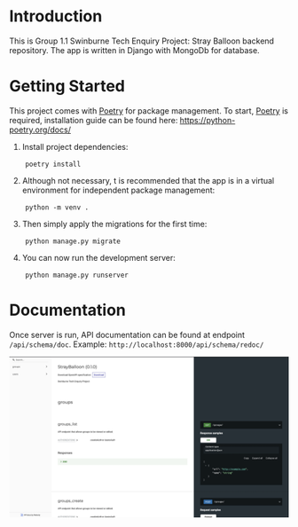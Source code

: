 # Introduction

This is Group 1.1 Swinburne Tech Enquiry Project: Stray Balloon backend repository.
The app is written in Django with MongoDb for database.

# Getting Started

This project comes with [Poetry][1] for package management.
To start, [Poetry][1] is required, installation guide can be found here: https://python-poetry.org/docs/

1. Install project dependencies:
```shell
    poetry install
```

2. Although not necessary, t is recommended that the app is in a virtual environment for independent package
   management:
```shell
    python -m venv .
```

3. Then simply apply the migrations for the first time:
```shell
    python manage.py migrate
```

4. You can now run the development server:
```shell
    python manage.py runserver
```

# Documentation

Once server is run, API documentation can be found at endpoint `/api/schema/doc`. Example: `http://localhost:8000/api/schema/redoc/`

![Documentation UI Example](docs/images/documentation-ui-example.png)

[1]: https://python-poetry.org/
